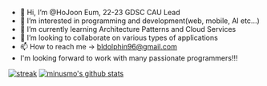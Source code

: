 - 👋 Hi, I’m @HoJoon Eum, 22-23 GDSC CAU Lead
- 👀 I’m interested in programming and development(web, mobile, AI etc...)
- 🌱 I’m currently learning Architecture Patterns and Cloud Services
- 💞️ I’m looking to collaborate on various types of applications
- 📫 How to reach me -> bldolphin96@gmail.com
- I'm looking forward to work with many passionate programmers!!!

[![streak](https://github-readme-streak-stats.herokuapp.com/?user=minusmo&theme=dark)](https://github.com/minusmo)
[![minusmo's github stats](https://github-readme-stats.vercel.app/api?username=minusmo&show_icons=true&theme=radical)](https://github.com/minusmo)
